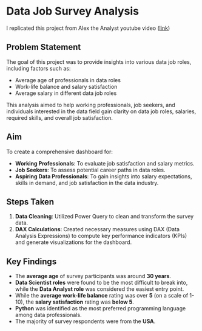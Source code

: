 # Data Job Survey Analysis
I replicated this project from Alex the Analyst youtube video ([link](https://www.youtube.com/watch?v=pixlHHe_lNQ&list=PLUaB-1hjhk8H48Pj32z4GZgGWyylqv85f&index=10))
## Problem Statement
The goal of this project was to provide insights into various data job roles, including factors such as:
- Average age of professionals in data roles
- Work-life balance and salary satisfaction
- Average salary in different data job roles

This analysis aimed to help working professionals, job seekers, and individuals interested in the data field gain clarity on data job roles, salaries, required skills, and overall job satisfaction.

## Aim
To create a comprehensive dashboard for:
- **Working Professionals**: To evaluate job satisfaction and salary metrics.
- **Job Seekers**: To assess potential career paths in data roles.
- **Aspiring Data Professionals**: To gain insights into salary expectations, skills in demand, and job satisfaction in the data industry.

## Steps Taken
1. **Data Cleaning**: Utilized Power Query to clean and transform the survey data.
2. **DAX Calculations**: Created necessary measures using DAX (Data Analysis Expressions) to compute key performance indicators (KPIs) and generate visualizations for the dashboard.

## Key Findings
- The **average age** of survey participants was around **30 years**.
- **Data Scientist roles** were found to be the most difficult to break into, while the **Data Analyst role** was considered the easiest entry point.
- While the **average work-life balance** rating was over **5** (on a scale of 1-10), the **salary satisfaction** rating was **below 5**.
- **Python** was identified as the most preferred programming language among data professionals.
- The majority of survey respondents were from the **USA**.

